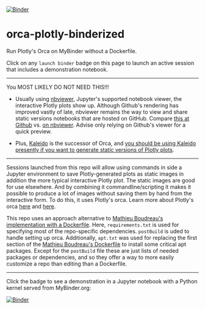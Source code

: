 [![Binder](https://mybinder.org/badge_logo.svg)](https://mybinder.org/v2/gh/fomightez/orca-plotly-binderized/master?filepath=index.ipynb)

# orca-plotly-binderized

Run Plotly's Orca on MyBinder without a Dockerfile.

Click on any `launch binder` badge on this page to launch an active session that includes a demonstration notebook.


----

You MOST LIKELY DO NOT NEED THIS!!!

- Usually using [nbviewer](https://nbviewer.org/), Jupyter's supported notebook viewer, the interactive Plotly plots show up. Although Github's rendering has improved vastly of late, nbviewer remains the way to view and share static versions notebooks that are hosted on GitHub. Compare [this at Github](https://github.com/fomightez/3Dscatter_plot-binder/blob/master/Plotly3d-scatter-plots.ipynb) vs. [on nbviewer](https://nbviewer.org/github/fomightez/3Dscatter_plot-binder/blob/master/Plotly3d-scatter-plots.ipynb). Advise only relying on Github's viewer for a quick preview.

- Plus, [Kaleido](https://github.com/plotly/Kaleido) is the successor of Orca, and [you should be using Kaleido presently if you want to generate static versions of Plotly plots](https://github.com/plotly/orca/issues/150#issuecomment-677776942).

-------------------


Sessions launched from this repo will allow using commands in side a Jupyter environment to save Plotly-generated plots as static images in addition the more typical interactive Plotly plot. The static images are good for use elsewhere. And by combining it commandline/scripting it makes it possible to produce a lot of images without saving them by hand from the interactive form. To do this, it uses Plotly's orca. Learn more about Plotly's orca [here](https://github.com/plotly/orca) and [here](https://plot.ly/python/static-image-export/).


This repo uses an approach alternative to [Mathieu Boudreau's implementation with a Dockerfile](https://github.com/mathieuboudreau/orca-plotly-dockerfile). Here, `requirements.txt` is used for specifying most of the repo-specific dependencies. `postBuild` is uded to handle setting up orca. Additionally, `apt.txt` was used for replacing the first section of the [Mathieu Boudreau's Dockerfile](https://github.com/mathieuboudreau/orca-plotly-dockerfile/blob/master/Dockerfile) to install some critical apt packages. Except for the `postBuild` file these are just lists of needed packages or dependencies, and so they offer a way to more easily customize a repo than editing than a Dockerfile.



----

Click the badge to see a demonstration in a Jupyter notebook with a Python kernel served from MyBinder.org:

[![Binder](https://mybinder.org/badge_logo.svg)](https://mybinder.org/v2/gh/fomightez/orca-plotly-binderized/master?filepath=index.ipynb)


